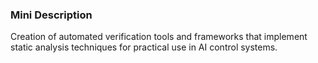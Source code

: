### Mini Description

Creation of automated verification tools and frameworks that implement static analysis techniques for practical use in AI control systems.

